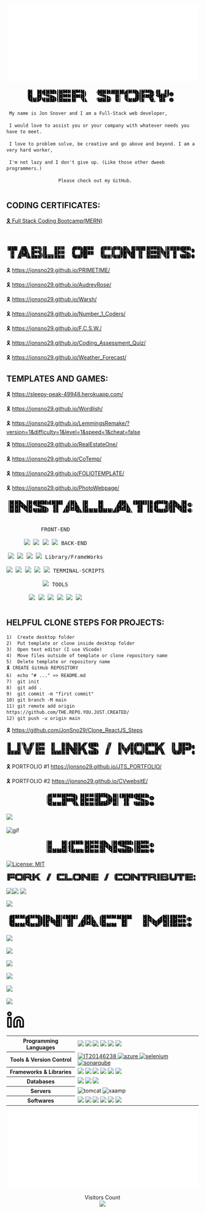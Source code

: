 <div align="center" id="top">
  <img width="500px" height="200px" src="welcome.svg"/>
  </div> 
<p align="center">
<img src="userstoryread.gif" width="400px" height="40px"></p>

```
 My name is Jon Snover and I am a Full-Stack web developer,

 I would love to assist you or your company with whatever needs you have to meet.
  
 I love to problem solve, be creative and go above and beyond. I am a very hard worker,

 I'm not lazy and I don't give up. (Like those other dweeb programmers.) 

                   Please check out my GitHub.
  
```

 <div>
            <h2 class="title"> CODING CERTIFICATES: </h2>
            <a class="button" href="./CODINGDEGREE.pdf" target="_blank">🎗 Full Stack Coding Bootcamp(MERN)</a>
  <br>
   <br>
   <br>
  
  
       

<p align="center">
<img src="TOCread.gif" width="700px" height="40px"></p>



🎗  https://jonsno29.github.io/PRIMETIME/

🎗  https://jonsno29.github.io/AudreyRose/

🎗  https://jonsno29.github.io/Warsh/

🎗  https://jonsno29.github.io/Number_1_Coders/

🎗  https://jonsno29.github.io/F.C.S.W./

🎗  https://jonsno29.github.io/Coding_Assessment_Quiz/
  
🎗 https://jonsno29.github.io/Weather_Forecast/

## TEMPLATES AND GAMES:
  
🎗  https://sleepy-peak-49948.herokuapp.com/

🎗  https://jonsno29.github.io/Wordlish/

🎗  https://jonsno29.github.io/LemmingsRemake/?version=1&difficulty=1&level=1&speed=1&cheat=false

🎗  https://jonsno29.github.io/RealEstateOne/

🎗  https://jonsno29.github.io/CoTemp/

🎗  https://jonsno29.github.io/FOLIOTEMPLATE/

🎗  https://jonsno29.github.io/PhotoWebpage/
 


<p align="center">
<img src="installread.gif" width="500px" height="40px"></p>

<p style="display: inline-block;" align="center">
  <kbd>
    <kbd>FRONT-END</kbd>
    <br>
    <br>
    <img width="30px" src="https://cdn.jsdelivr.net/gh/devicons/devicon/icons/html5/html5-original.svg" />
    <img width="30px" src="https://cdn.jsdelivr.net/gh/devicons/devicon/icons/css3/css3-plain.svg" />
    <img width="30px" src="https://cdn.jsdelivr.net/gh/devicons/devicon/icons/markdown/markdown-original.svg"/>
    <img width="30px" src="https://cdn.jsdelivr.net/gh/devicons/devicon/icons/javascript/javascript-original.svg"/>
  </kbd>
  <kbd>
    <kbd>BACK-END</kbd>
    <br>
    <br>
    <img width="30px" src="https://cdn.jsdelivr.net/gh/devicons/devicon/icons/express/express-original.svg" />
    <img width="30px" src="https://cdn.jsdelivr.net/gh/devicons/devicon/icons/mysql/mysql-original.svg" />
    <img width="30px" src="https://cdn.jsdelivr.net/gh/devicons/devicon/icons/nodejs/nodejs-original.svg" />
    <img width="30px" src="https://cdn.jsdelivr.net/gh/devicons/devicon/icons/sequelize/sequelize-original.svg" />
  </kbd>
  <kbd>
    <kbd>Library/FrameWorks</kbd>
    <br>
    <br>
    <img width="30px" src="https://cdn.jsdelivr.net/gh/devicons/devicon/icons/tailwindcss/tailwindcss-plain.svg" />
    <img width="30px" src="https://cdn.jsdelivr.net/gh/devicons/devicon/icons/bootstrap/bootstrap-original.svg" />
    <img width="30px" src="https://cdn.jsdelivr.net/gh/devicons/devicon/icons/npm/npm-original-wordmark.svg" />
    <img width="30px" src="https://cdn.jsdelivr.net/gh/devicons/devicon/icons/handlebars/handlebars-original.svg" />
    <img width="30px" src="https://cdn.jsdelivr.net/gh/devicons/devicon/icons/jest/jest-plain.svg" />
</kbd>
  <kbd>
    <kbd>TERMINAL-SCRIPTS</kbd>
    <br>
    <br>
    <img width="30px" src="https://cdn.jsdelivr.net/gh/devicons/devicon/icons/nodejs/nodejs-original.svg" />
  </kbd>
  <kbd>
    <kbd>TOOLS</kbd>
    <br>
    <br>
    <img width="30px" src="https://cdn.jsdelivr.net/gh/devicons/devicon/icons/vscode/vscode-original.svg" />
    <img width="30px" src="https://cdn.jsdelivr.net/gh/devicons/devicon/icons/heroku/heroku-original.svg" />
    <img width="30px" src="https://cdn.jsdelivr.net/gh/devicons/devicon/icons/github/github-original.svg" />
    <img width="30px" src="https://cdn.jsdelivr.net/gh/devicons/devicon/icons/slack/slack-original.svg" />
    <img width="30px" src="https://cdn.jsdelivr.net/gh/devicons/devicon/icons/devicon/devicon-original.svg" />
    <img width="30px" src="https://cdn.jsdelivr.net/gh/devicons/devicon/icons/oracle/oracle-original.svg" />
</kbd>
  
 ## HELPFUL CLONE STEPS FOR PROJECTS:
  
  ```
1)  Create desktop folder
2)  Put template or clone inside desktop folder
3)  Open text editor (I use VScode)
4)  Move files outside of template or clone repository name 
5)  Delete template or repository name
🎗 CREATE GitHub REPOSITORY
6)  echo "# ..." >> README.md
7)  git init
8)  git add .
9)  git commit -m "first commit"
10) git branch -M main
11) git remote add origin https://github.com/THE.REPO.YOU.JUST.CREATED/
12) git push -u origin main
  ```
🎗   https://github.com/JonSno29/Clone_ReactJS_Steps
  
<p align="center">
<img src="livemockup.gif" width="700px" height="40px"></p>

🎗 PORTFOLIO #1 https://jonsno29.github.io/JTS_PORTFOLIO/
 
🎗 PORTFOLIO #2 https://jonsno29.github.io/CVwebsitE/
  
<p align="center">
<img src="creditsread.gif" width="300px" height="40px"></p>

  <a href="https://github.com/jonsno29" target="_blank"><img src="https://img.shields.io/badge/Github-jonsno29-red?style=for-the-badge&logo=github"></a>
  
   <img width="400" align="center" src="https://c.tenor.com/flflC6GFzO8AAAAd/sultan-alrefaei-programmer.gif&show_icons=true&locale=en&layout=compact&theme=tokyonight" alt="gif" />
  
<div align="center">
  
 


</div>

<p align="center">
<img src="licenseread.gif" width="300px" height="40px"></p>

[![License: MIT](https://img.shields.io/badge/License-MIT-yellow.svg)](https://opensource.org/licenses/MIT)
 <p align="center">
<img src="FCCREAD.gif">


 <img src="https://c.tenor.com/XSbD902n1fwAAAAi/rennen-fast.gif" width="50"><img src="https://c.tenor.com/XSbD902n1fwAAAAi/rennen-fast.gif" width="50"> <img src="https://c.tenor.com/XSbD902n1fwAAAAi/rennen-fast.gif" width="50"> 
  
  <a href="https://github.com/jonsno29" target="_blank"><img src="https://img.shields.io/badge/Github-jonsno29-red?style=for-the-badge&logo=github"></a>    

 

<p align="center">
<img src="READMEcontact.gif" width="500px" height="40px"></p>

<a href="mailto:snoverjon@gmail.com"><img src="https://img.shields.io/badge/Gmail-d14836?style=flat-square&logo=Gmail&logoColor=white&link=snoverjon@gmail.com"/></a>
  
<a href="https://github.com/JonSno29" target="_blank"><img src="https://img.shields.io/badge/Github-JonSno29-green?style=for-the-badge&logo=github"></a>

<a href="https://facebook.com/jon.snover" target="_blank"><img src="https://img.shields.io/badge/FaceBook-JonSnover-purple?style=for-the-badge&logo=facebook"></a>

<a href="https://twitter.com/Jon_Snover" target="_blank"><img src="https://img.shields.io/badge/Twitter-JonSnover-blue?style=for-the-badge&logo=twitter"></a>

<a href="https://m.me/jon.snover" target="_blank"><img src="https://img.shields.io/badge/Messenger-JonSnover-red?style=for-the-badge&logo=messenger"></a>

<a href="mailto:Snoverjon@gmail.com" target="_blank"><img src="https://img.shields.io/badge/Email-SnoverJon@gmail.com-teal?style=for-the-badge&logo=gmail"></a>


 
  [![website](linkindark.svg)](https://linkedin.com/in/jontsnover)
  
  <table>
  <tr>
    <th>Programming Languages</th>
    <td> <img src="https://img.shields.io/badge/html5%20-%23E34F26.svg?&style=for-the-badge&logo=html5&logoColor=white"/> <img src="https://img.shields.io/badge/css3%20-%231572B6.svg?&style=for-the-badge&logo=css3&logoColor=white"/> <img src="https://img.shields.io/badge/bootstrap%20-%23563D7C.svg?&style=for-the-badge&logo=bootstrap&logoColor=white"/> <img src="https://img.shields.io/badge/react%20-%2320232a.svg?&style=for-the-badge&logo=react&logoColor=%2361DAFB"/> <img src="https://img.shields.io/badge/javascript%20-%23323330.svg?&style=for-the-badge&logo=javascript&logoColor=%23F7DF1E"/> <img src="https://img.shields.io/badge/php-%23777BB4.svg?&style=for-the-badge&logo=php&logoColor=white"/>
</td>
  </tr>
  <tr>
    <th>Tools & Version Control</th>
    <td> <a href="https://github.com/github" target="_blank" rel="noreferrer"> <img src="https://raw.githubusercontent.com/rahulbanerjee26/githubAboutMeGenerator/main/icons/github.svg" alt="IT20146238" width="40" height="40"/> </a> 
<a href="https://azure.microsoft.com/en-in/" target="_blank" rel="noreferrer"> <img src="https://www.vectorlogo.zone/logos/microsoft_azure/microsoft_azure-icon.svg" alt="azure" width="40" height="40"/> </a> <a href="https://www.selenium.dev" target="_blank" rel="noreferrer"> <img src="https://encrypted-tbn0.gstatic.com/images?q=tbn:ANd9GcT8LVsE0iKFckVLAsYuW6HTHABUbhwYInWzoRlMpnWjAtAF8oFnxwiX3rqzzqu0R2wmiR8&usqp=CAU" alt="selenium" width="40" height="40"/> </a> <a href="https://www.sonarqube.org/" target="_blank" rel="noreferrer"> <img src="https://encrypted-tbn0.gstatic.com/images?q=tbn:ANd9GcRYSZvqNnchf_6XDKf5FsHxhlfX4dKNxP5OqhkAY_1Dx1vgVIODscCOYZs8E2U_qpCJJT4&usqp=CAU" alt="sonarqube" width="40" height="40"/> </a>  </td>
  </tr>
  <tr>
    <th>Frameworks & Libraries</th>
    <td> <img src ="https://img.shields.io/badge/react-%2320232a.svg?style=for-the-badge&logo=react&logoColor=%2361DAFB"/> <img src ="https://img.shields.io/badge/redux-%23593d88.svg?style=for-the-badge&logo=redux&logoColor=white"/> <img src ="https://img.shields.io/badge/node.js-6DA55F?style=for-the-badge&logo=node.js&logoColor=white"/> <img src="https://img.shields.io/badge/NPM-%23000000.svg?style=for-the-badge&logo=npm&logoColor=white"/> <img src ="https://img.shields.io/badge/express.js-%23404d59.svg?style=for-the-badge&logo=express&logoColor=%2361DAFB"/>  <img src ="https://img.shields.io/badge/django-%23092E20.svg?style=for-the-badge&logo=django&logoColor=white"/> </td>
  </tr>
  <tr>
    <th>Databases</th>
    <td> <img src ="https://img.shields.io/badge/MongoDB-%234ea94b.svg?style=for-the-badge&logo=mongodb&logoColor=white"/> <img src="https://img.shields.io/badge/MySQL-005C84?style=for-the-badge&logo=mysql&logoColor=white"/> <img src ="https://img.shields.io/badge/oracle%20-%23F00000.svg?&style=for-the-badge&logo=oracle&logoColor=white" />



</td>
  </tr>
  <tr>
    <th>Servers</th>
    <td><img src="https://cdn.iconscout.com/icon/free/png-64/tomcat-1-1175084.png" alt="tomcat" width="40" height="40"/> <img src="https://icons.iconarchive.com/icons/papirus-team/papirus-apps/128/xampp-icon.png" alt="xaamp" width="40" height="40"/> </td>
  </tr>
  <tr>
    <th>Softwares</th>
    <td><img src ="https://img.shields.io/badge/Visual%20Studio%20Code-0078d7.svg?style=for-the-badge&logo=visual-studio-code&logoColor=white"/> <img src ="https://img.shields.io/badge/Visual%20Studio-5C2D91.svg?style=for-the-badge&logo=visual-studio&logoColor=white"/> <img src ="https://img.shields.io/badge/Insomnia-fuchsia?style=for-the-badge&logo=insomnia&logoColor=5849BE"/> <img src ="https://img.shields.io/badge/Eclipse-FE7A16.svg?style=for-the-badge&logo=Eclipse&logoColor=white"/>  <img src ="https://img.shields.io/badge/Android%20Studio-3DDC84.svg?style=for-the-badge&logo=android-studio&logoColor=white"/> <img src="https://img.shields.io/badge/Postman-FF6C37?style=for-the-badge&logo=Postman&logoColor=white" /> </td> 
  </tr>
</table>
<footer>
<div align="center" id="top">
  <img width="500px" height="200px" src="banner.svg"/>
  </div> 
</footer>

<p align="center"> 
  Visitors Count<br>
  <img src="https://profile-counter.glitch.me/JonSno29/count.svg" />
</p>

